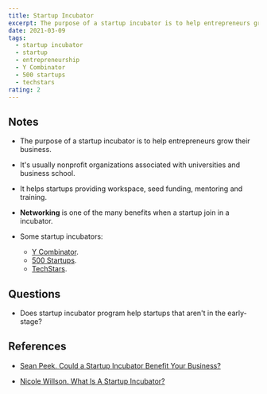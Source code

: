 ```yaml
---
title: Startup Incubator
excerpt: The purpose of a startup incubator is to help entrepreneurs grow their business.
date: 2021-03-09
tags:
  - startup incubator
  - startup
  - entrepreneurship
  - Y Combinator
  - 500 startups
  - techstars
rating: 2
---
```


## Notes

- The purpose of a startup incubator is to help entrepreneurs grow their business.

- It's usually nonprofit organizations associated with universities and business school.

- It helps startups providing workspace, seed funding, mentoring and training.

- **Networking** is one of the many benefits when a startup join in a incubator.

- Some startup incubators:
  - [Y Combinator](https://www.ycombinator.com/).
  - [500 Startups](https://500.co/).
  - [TechStars](https://www.techstars.com/).

## Questions

- Does startup incubator program help startups that aren't in the early-stage?

## References

- [Sean Peek. Could a Startup Incubator Benefit Your Business?](https://www.uschamber.com/co/run/business-financing/startup-incubator)

- [Nicole Willson. What Is A Startup Incubator?](https://www.topmba.com/blog/what-startup-incubator)
